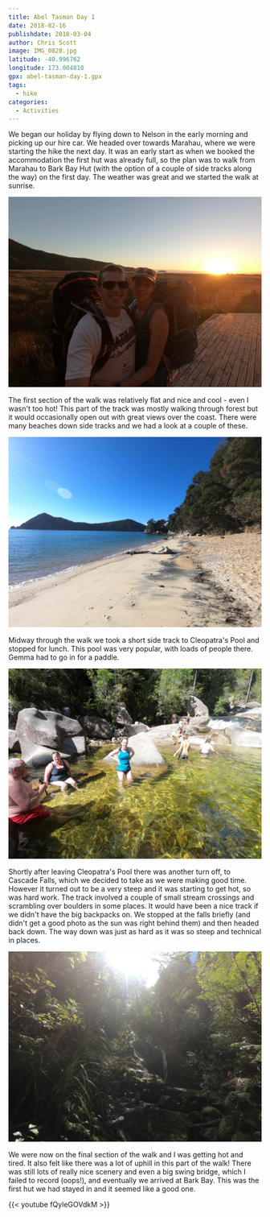 ```yaml
---
title: Abel Tasman Day 1
date: 2018-02-16
publishdate: 2018-03-04
author: Chris Scott
image: IMG_0828.jpg
latitude: -40.996762
longitude: 173.004810
gpx: abel-tasman-day-1.gpx
tags:
  - hike
categories:
  - Activities
---
```


We began our holiday by flying down to Nelson in the early morning and picking up our hire car.
We headed over towards Marahau, where we were starting the hike the next day.
It was an early start as when we booked the accommodation the first hut was already full, so the plan was to walk from Marahau to Bark Bay Hut (with the option of a couple of side tracks along the way) on the first day.
The weather was great and we started the walk at sunrise.

![Early start](GOPR0264.jpg)

The first section of the walk was relatively flat and nice and cool - even I wasn't too hot!
This part of the track was mostly walking through forest but it would occasionally open out with great views over the coast.
There were many beaches down side tracks and we had a look at a couple of these.

![Beach](GOPR0283.jpg)

Midway through the walk we took a short side track to Cleopatra's Pool and stopped for lunch.
This pool was very popular, with loads of people there.
Gemma had to go in for a paddle.

![Cleopatra's Pool](GOPR0291.jpg)

Shortly after leaving Cleopatra's Pool there was another turn off, to Cascade Falls, which we decided to take as we were making good time.
However it turned out to be a very steep and it was starting to get hot, so was hard work.
The track involved a couple of small stream crossings and scrambling over boulders in some places.
It would have been a nice track if we didn't have the big backpacks on.
We stopped at the falls briefly (and didn't get a good photo as the sun was right behind them) and then headed back down.
The way down was just as hard as it was so steep and technical in places.

![Cascade Falls](GOPR0296.jpg)

We were now on the final section of the walk and I was getting hot and tired.
It also felt like there was a lot of uphill in this part of the walk!
There was still lots of really nice scenery and even a big swing bridge, which I failed to record (oops!), and eventually we arrived at Bark Bay.
This was the first hut we had stayed in and it seemed like a good one.

{{< youtube fQyleGOVdkM >}}
